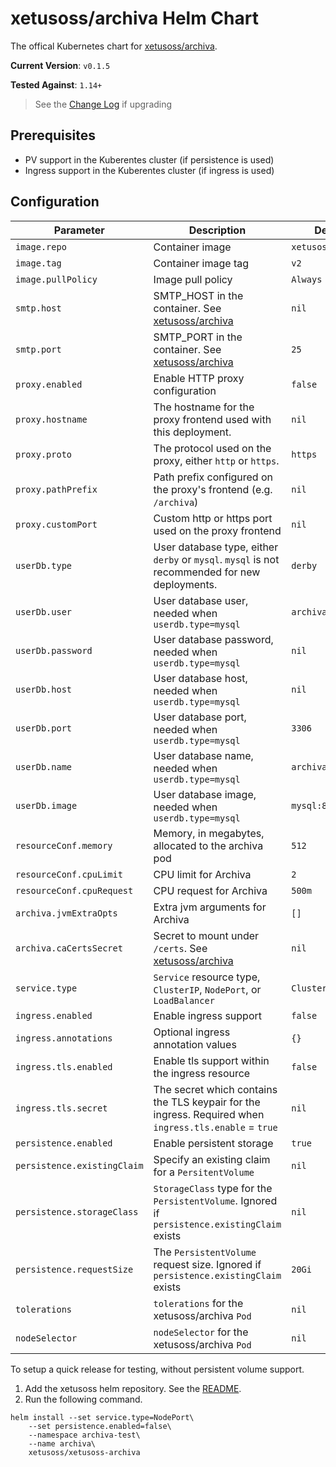 # xetusoss/archiva Helm Chart

The offical Kubernetes chart for [xetusoss/archiva](https://github.com/xetus-oss/docker-archiva).

__Current Version__: `v0.1.5`

__Tested Against__: `1.14+`

> See the [Change Log](CHANGELOG.md) if upgrading

## Prerequisites

* PV support in the Kuberentes cluster (if persistence is used)
* Ingress support in the Kuberentes cluster (if ingress is used)

## Configuration

| Parameter                       | Description                                                                                                      | Default            |
|---------------------------------|------------------------------------------------------------------------------------------------------------------|--------------------|
| `image.repo`                    | Container image                                                                                                  | `xetusoss/archiva` |
| `image.tag`                     | Container image tag                                                                                              | `v2`               |
| `image.pullPolicy`              | Image pull policy                                                                                                | `Always`           |
| `smtp.host`                     | SMTP_HOST in the container. See [xetusoss/archiva](https://github.com/xetus-oss/docker-archiva)                  | `nil`              |
| `smtp.port`                     | SMTP_PORT in the container. See [xetusoss/archiva](https://github.com/xetus-oss/docker-archiva)                  | `25`               |
| `proxy.enabled`                 | Enable HTTP proxy configuration                                                                                  | `false`            |
| `proxy.hostname`                | The hostname for the proxy frontend used with this deployment.                                                   | `nil`              |
| `proxy.proto`                   | The protocol used on the proxy, either `http` or `https`.                                                        | `https`            |
| `proxy.pathPrefix`              | Path prefix configured on the proxy's frontend (e.g. `/archiva`)                                                 | `nil`              |
| `proxy.customPort`              | Custom http or https port used on the proxy frontend                                                             | `nil`              |
| `userDb.type`                   | User database type, either `derby` or `mysql`. `mysql` is not recommended for new deployments.                   | `derby`            |
| `userDb.user`                   | User database user, needed when `userdb.type=mysql`                                                              | `archiva`          |
| `userDb.password`               | User database password, needed when `userdb.type=mysql`                                                          | `nil`              |
| `userDb.host`                   | User database host, needed when `userdb.type=mysql`                                                              | `nil`              |
| `userDb.port`                   | User database port, needed when `userdb.type=mysql`                                                              | `3306`             |
| `userDb.name`                   | User database name, needed when `userdb.type=mysql`                                                              | `archiva`          |
| `userDb.image`                  | User database image, needed when `userdb.type=mysql`                                                             | `mysql:8`          |
| `resourceConf.memory   `        | Memory, in megabytes, allocated to the archiva pod                                                               | `512`              |
| `resourceConf.cpuLimit`         | CPU limit for Archiva                                                                                            | `2`                |
| `resourceConf.cpuRequest`       | CPU request for Archiva                                                                                          | `500m`             |
| `archiva.jvmExtraOpts`          | Extra jvm arguments for Archiva                                                                                  | `[]`               |
| `archiva.caCertsSecret`         | Secret to mount under `/certs`. See [xetusoss/archiva](https://github.com/xetus-oss/docker-archiva)              | `nil`              |
| `service.type`                  | `Service` resource type, `ClusterIP`, `NodePort`, or `LoadBalancer`                                              | `ClusterIP`        |
| `ingress.enabled`               | Enable ingress support                                                                                           | `false`            |
| `ingress.annotations`           | Optional ingress annotation values                                                                               | `{}`               |
| `ingress.tls.enabled`           | Enable tls support within the ingress resource                                                                   | `false`            |
| `ingress.tls.secret`            | The secret which contains the TLS keypair for the ingress. Required when `ingress.tls.enable` = `true`           | `nil`              |
| `persistence.enabled`           | Enable persistent storage                                                                                        | `true`             |
| `persistence.existingClaim`     | Specify an existing claim for a `PersitentVolume`                                                                | `nil`              |
| `persistence.storageClass`      | `StorageClass` type for the `PersistentVolume`. Ignored if `persistence.existingClaim` exists                    | `nil`              |
| `persistence.requestSize`       | The `PersistentVolume` request size. Ignored if `persistence.existingClaim` exists                               | `20Gi`             |
| `tolerations`                   | `tolerations` for the xetusoss/archiva `Pod`                                                                     | `nil`              |
| `nodeSelector`                  | `nodeSelector` for the xetusoss/archiva `Pod`                                                                    | `nil`              |


To setup a quick release for testing, without persistent volume support.

1. Add the xetusoss helm repository. See the [README](../README.md).
2. Run the following command.

```
helm install --set service.type=NodePort\
    --set persistence.enabled=false\
    --namespace archiva-test\
    --name archiva\
    xetusoss/xetusoss-archiva
```